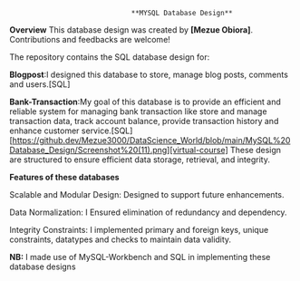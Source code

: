                                   **MYSQL Database Design**
**Overview**
This database design was created by **[Mezue Obiora]**. Contributions and feedbacks are welcome!

The repository contains the SQL database design for:

**Blogpost**:I designed this database to store, manage blog posts, comments and users.[SQL]

**Bank-Transaction**:My goal of this database is to provide an efficient and reliable system for managing bank transaction like store and manage transaction data, track account balance, provide transaction history and enhance customer service.[SQL]
[https://github.dev/Mezue3000/DataScience_World/blob/main/MySQL%20Database_Design/Screenshot%20(11).png][virtual-course]
These design are structured to ensure efficient data storage, retrieval, and integrity.

**Features of these databases**
                    
Scalable and Modular Design: Designed to support future enhancements.

Data Normalization: I Ensured elimination of redundancy and dependency.

Integrity Constraints: I implemented primary and foreign keys, unique constraints, datatypes and checks to maintain data validity.

**NB:** I made use of MySQL-Workbench and SQL in implementing these database designs
